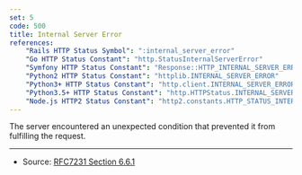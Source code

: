```yaml
---
set: 5
code: 500
title: Internal Server Error
references:
    "Rails HTTP Status Symbol": ":internal_server_error"
    "Go HTTP Status Constant": "http.StatusInternalServerError"
    "Symfony HTTP Status Constant": "Response::HTTP_INTERNAL_SERVER_ERROR"
    "Python2 HTTP Status Constant": "httplib.INTERNAL_SERVER_ERROR"
    "Python3+ HTTP Status Constant": "http.client.INTERNAL_SERVER_ERROR"
    "Python3.5+ HTTP Status Constant": "http.HTTPStatus.INTERNAL_SERVER_ERROR"
    "Node.js HTTP2 Status Constant": "http2.constants.HTTP_STATUS_INTERNAL_SERVER_ERROR"
---
```


The server encountered an unexpected condition that prevented it from fulfilling the request.

---

* Source: [RFC7231 Section 6.6.1][1]

[1]: <http://tools.ietf.org/html/rfc7231#section-6.6.1>

